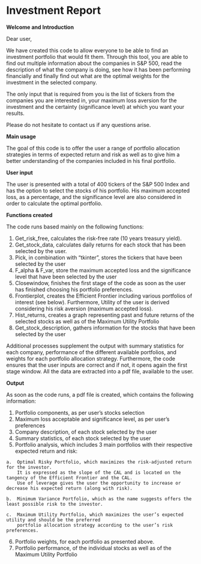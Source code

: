 # **Investment Report** #


**Welcome and Introduction**

Dear user, 

We have created this code to allow everyone to be able to find an investment portfolio that would fit them. Through this tool, you are able to find out multiple information about the companies in S&P 500, read the description of what the company is doing, see how it has been performing financially and finally find out what are the optimal weights for the investment in the selected company. 

The only input that is required from you is the list of tickers from the companies you are interested in, your maximum loss aversion for the investment and the certainty (significance level) at which you want your results. 

Please do not hesitate to contact us if any questions arise.


**Main usage**

The goal of this code is to offer the user a range of portfolio allocation strategies in terms of expected return and risk as well as to give him a better understanding of the companies included in his final portfolio. 
 

**User input**

The user is presented with a total of 400 tickers of the S&P 500 Index and has the option to select the stocks of his portfolio. His maximum accepted loss, as a percentage, and the significance level are also considered in order to calculate the optimal portfolio. 


**Functions created**

The code runs based mainly on the following functions: 
1.	 Get_risk_free, calculates the risk-free rate (10 years treasury yield).
2.	 Get_stock_data, calculates daily returns for each stock that has been selected by the user.
3.	 Pick, in combination with “tkinter”, stores the tickers that have been selected by the user
4.	 F_alpha & F_var, store the maximum accepted loss and the significance level that have been selected by the user
5.	 Closewindow, finishes the first stage of the code as soon as the user has finished choosing his portfolio preferences.
6.	 Frontierplot, creates the Efficient Frontier including various portfolios of interest (see below). Furthermore, Utility of the user is derived considering his risk aversion (maximum accepted loss).
7.	 Hist_returns, creates a graph representing past and future returns of the selected stocks as well as of the Maximum Utility Portfolio
8.	 Get_stock_description, gathers information for the stocks that have been selected by the user

Additional processes supplement the output with summary statistics for each company, performance of the different available portfolios, and weights for each portfolio allocation strategy. Furthermore, the code ensures that the user inputs are correct and if not, it opens again the first stage window. All the data are extracted into a pdf file, available to the user.


**Output**

As soon as the code runs, a pdf file is created, which contains the following information:

1.	 Portfolio components, as per user’s stocks selection
2.	 Maximum loss acceptable and significance level, as per user’s preferences
3.	 Company description, of each stock selected by the user
4.	 Summary statistics, of each stock selected by the user
5.	 Portfolio analysis, which includes 3 main portfolios with their respective expected return and risk:
	
	a.	Optimal Risky Portfolio, which maximizes the risk-adjusted return for the investor. 
		It is expressed as the slope of the CAL and is located on the tangency of the Efficient Frontier and the CAL. 
		Use of leverage gives the user the opportunity to increase or decrease his expected return (along with risk).
	
	b.	Minimum Variance Portfolio, which as the name suggests offers the least possible risk to the investor.
	
	c.	Maximum Utility Portfolio, which maximizes the user’s expected utility and should be the preferred 
		portfolio allocation strategy according to the user’s risk preferences.
	
6.	 Portfolio weights, for each portfolio as presented above.
7.	 Portfolio performance, of the individual stocks as well as of the Maximum Utility Portfolio

